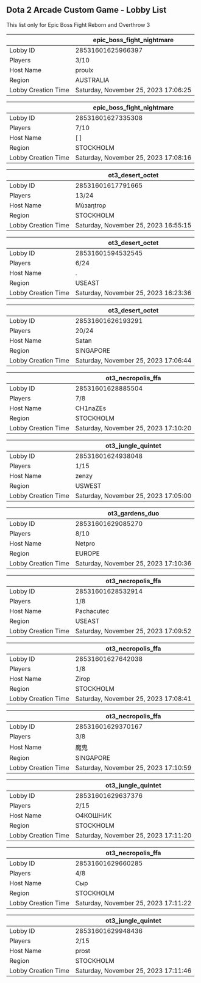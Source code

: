 ## Dota 2 Arcade Custom Game - Lobby List

This list only for Epic Boss Fight Reborn and Overthrow 3

|  | epic_boss_fight_nightmare |
| ------ | ------ |
| Lobby ID | 28531601625966397 |
| Players | 3/10 |
| Host Name | proulx |
| Region | AUSTRALIA |
| Lobby Creation Time | Saturday, November 25, 2023 17:06:25 |


|  | epic_boss_fight_nightmare |
| ------ | ------ |
| Lobby ID | 28531601627335308 |
| Players | 7/10 |
| Host Name | [                         ] |
| Region | STOCKHOLM |
| Lobby Creation Time | Saturday, November 25, 2023 17:08:16 |


|  | ot3_desert_octet |
| ------ | ------ |
| Lobby ID | 28531601617791665 |
| Players | 13/24 |
| Host Name | Mùзaηtroρ |
| Region | STOCKHOLM |
| Lobby Creation Time | Saturday, November 25, 2023 16:55:15 |


|  | ot3_desert_octet |
| ------ | ------ |
| Lobby ID | 28531601594532545 |
| Players | 6/24 |
| Host Name | . |
| Region | USEAST |
| Lobby Creation Time | Saturday, November 25, 2023 16:23:36 |


|  | ot3_desert_octet |
| ------ | ------ |
| Lobby ID | 28531601626193291 |
| Players | 20/24 |
| Host Name | Satan |
| Region | SINGAPORE |
| Lobby Creation Time | Saturday, November 25, 2023 17:06:44 |


|  | ot3_necropolis_ffa |
| ------ | ------ |
| Lobby ID | 28531601628885504 |
| Players | 7/8 |
| Host Name | CH1naZEs |
| Region | STOCKHOLM |
| Lobby Creation Time | Saturday, November 25, 2023 17:10:20 |


|  | ot3_jungle_quintet |
| ------ | ------ |
| Lobby ID | 28531601624938048 |
| Players | 1/15 |
| Host Name | zenzy |
| Region | USWEST |
| Lobby Creation Time | Saturday, November 25, 2023 17:05:00 |


|  | ot3_gardens_duo |
| ------ | ------ |
| Lobby ID | 28531601629085270 |
| Players | 8/10 |
| Host Name | Netpro |
| Region | EUROPE |
| Lobby Creation Time | Saturday, November 25, 2023 17:10:36 |


|  | ot3_necropolis_ffa |
| ------ | ------ |
| Lobby ID | 28531601628532914 |
| Players | 1/8 |
| Host Name | Pachacutec |
| Region | USEAST |
| Lobby Creation Time | Saturday, November 25, 2023 17:09:52 |


|  | ot3_necropolis_ffa |
| ------ | ------ |
| Lobby ID | 28531601627642038 |
| Players | 1/8 |
| Host Name | Zirop |
| Region | STOCKHOLM |
| Lobby Creation Time | Saturday, November 25, 2023 17:08:41 |


|  | ot3_necropolis_ffa |
| ------ | ------ |
| Lobby ID | 28531601629370167 |
| Players | 3/8 |
| Host Name | 魔鬼 |
| Region | SINGAPORE |
| Lobby Creation Time | Saturday, November 25, 2023 17:10:59 |


|  | ot3_jungle_quintet |
| ------ | ------ |
| Lobby ID | 28531601629637376 |
| Players | 2/15 |
| Host Name | О4КОШНИК |
| Region | STOCKHOLM |
| Lobby Creation Time | Saturday, November 25, 2023 17:11:20 |


|  | ot3_necropolis_ffa |
| ------ | ------ |
| Lobby ID | 28531601629660285 |
| Players | 4/8 |
| Host Name | Сыр |
| Region | STOCKHOLM |
| Lobby Creation Time | Saturday, November 25, 2023 17:11:22 |


|  | ot3_jungle_quintet |
| ------ | ------ |
| Lobby ID | 28531601629948436 |
| Players | 2/15 |
| Host Name | prost |
| Region | STOCKHOLM |
| Lobby Creation Time | Saturday, November 25, 2023 17:11:46 |


